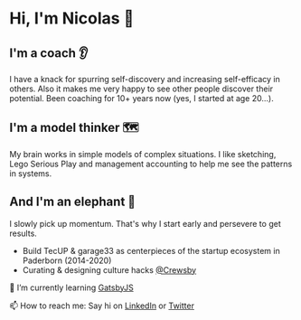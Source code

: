 # Hi, I'm Nicolas 👋

## I'm a coach 👂

I have a knack for spurring self-discovery and increasing self-efficacy in others.
Also it makes me very happy to see other people discover their potential.
Been coaching for 10+ years now (yes, I started at age 20...).

## I'm a model thinker 🗺️

My brain works in simple models of complex situations.
I like sketching, Lego Serious Play and management accounting to help me see the patterns in systems.

## And I'm an elephant 🐘

I slowly pick up momentum. That's why I start early and persevere to get results.
- Build TecUP & garage33 as centerpieces of the startup ecosystem in Paderborn (2014-2020)
- Curating & designing culture hacks [@Crewsby](http://crewsby.com/)


🌱 I’m currently learning [GatsbyJS](https://www.gatsbyjs.com/)


📫 How to reach me: Say hi on [LinkedIn](https://www.linkedin.com/in/nicolas-megow/) or [Twitter](https://twitter.com/NicolasMegow)

<!--
**NicolasMegow/NicolasMegow** is a ✨ _special_ ✨ repository because its `README.md` (this file) appears on your GitHub profile.

Here are some ideas to get you started:

- 🔭 I’m currently working on ...
- 🌱 I’m currently learning ...
- 👯 I’m looking to collaborate on ...
- 🤔 I’m looking for help with ...
- 💬 Ask me about ...
- 📫 How to reach me: ...
- 😄 Pronouns: ...
- ⚡ Fun fact: ...
-->
